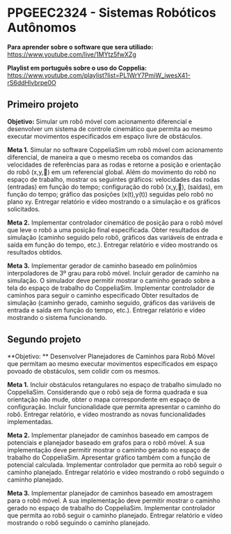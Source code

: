 # PPGEEC2324 - Sistemas Robóticos Autônomos

**Para aprender sobre o software que sera utiliado:**
https://www.youtube.com/live/1MYtz5fwXZg

**Playlist em português sobre o uso do Coppelia:**
https://www.youtube.com/playlist?list=PL1WrY7PmiW_iwesX41-rS6ddHlvbrpe0O

## Primeiro projeto

**Objetivo:** 
Simular um robô móvel com acionamento diferencial e desenvolver um sistema de controle cinemático que permita ao mesmo executar movimentos especificados em espaço livre de obstáculos. 

**Meta 1.** Simular no software CoppeliaSim um robô móvel com acionamento diferencial, de maneira a que o mesmo receba os comandos das velocidades de referências para as rodas e retorne a posição e orientação do robô (x,y,) em um referencial global. Além do movimento do robô no espaço de trabalho, mostrar os seguintes gráficos: velocidades das rodas (entradas) em função do tempo; configuração do robô (x,y,), (saídas), em função do tempo; gráfico das posições (x(t),y(t)) seguidas pelo robô no plano xy. Entregar relatório e vídeo mostrando o a simulação e os gráficos solicitados. 


**Meta 2.** Implementar controlador cinemático de posição para o robô móvel que leve o robô a uma posição final especificada. Obter resultados de simulação (caminho seguido pelo robô, gráficos das variáveis de entrada e saída em função do tempo, etc.). Entregar relatório e vídeo mostrando os resultados obtidos. 


**Meta 3.** Implementar gerador de caminho baseado em polinômios interpoladores de 3º grau para robô móvel. Incluir gerador de caminho na simulação. O simulador deve permitir mostrar o caminho gerado sobre a tela do espaço de trabalho do CoppeliaSim. Implementar controlador de caminhos para seguir o caminho especificado Obter resultados de simulação (caminho gerado, caminho seguido, gráficos das variáveis de entrada e saída em função do tempo, etc.). Entregar relatório e vídeo mostrando o sistema funcionando.


## Segundo projeto


**Objetivo: **
Desenvolver Planejadores de Caminhos para Robô Móvel que permitam ao mesmo executar movimentos especificados em espaço povoado de obstáculos, sem colidir com os mesmos. 

**Meta 1.** Incluir obstáculos retangulares no espaço de trabalho simulado no CoppeliaSim. Considerando que o robô seja de forma quadrada e sua orientação não mude, obter o mapa correspondente em espaço de configuração. Incluir funcionalidade que permita apresentar o caminho do robô. Entregar relatório, e vídeo mostrando as novas funcionalidades implementadas. 

**Meta 2.** Implementar planejador de caminhos baseado em campos de potenciais e planejador baseado em grafos para o robô móvel. A sua implementação deve permitir mostrar o caminho gerado no espaço de trabalho do CoppeliaSim. Apresentar gráfico também com a função de potencial calculada. Implementar controlador que permita ao robô seguir o caminho planejado. Entregar relatório e vídeo mostrando o robô seguindo o caminho planejado.

**Meta 3.** Implementar planejador de caminhos baseado em amostragem para o robô móvel. A sua implementação deve permitir mostrar o caminho gerado no espaço de trabalho do CoppeliaSim. Implementar controlador que permita ao robô seguir o caminho planejado. Entregar relatório e vídeo mostrando o robô seguindo o caminho planejado.
